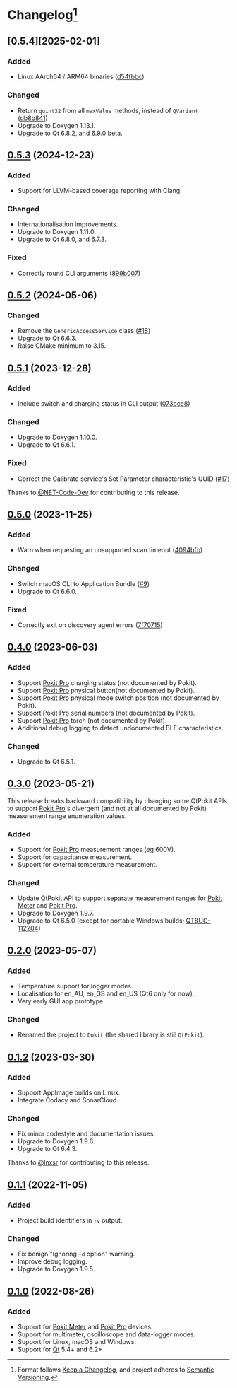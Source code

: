 # Changelog[^1]

## [0.5.4][2025-02-01]

### Added

- Linux AArch64 / ARM64 binaries ([d54fbbc][])

### Changed

- Return `quint32` from all `maxValue` methods, instead of `QVariant` ([db8b841][])
- Upgrade to Doxygen 1.13.1.
- Upgrade to Qt 6.8.2, and 6.9.0 beta.

## [0.5.3][] (2024-12-23)

### Added

- Support for LLVM-based coverage reporting with Clang.

### Changed

- Internationalisation improvements.
- Upgrade to Doxygen 1.11.0.
- Upgrade to Qt 6.8.0, and 6.7.3.

### Fixed

- Correctly round CLI arguments ([899b007][])

## [0.5.2][] (2024-05-06)

### Changed

- Remove the `GenericAccessService` class ([#18])
- Upgrade to Qt 6.6.3.
- Raise CMake minimum to 3.15.

## [0.5.1][] (2023-12-28)

### Added

- Include switch and charging status in CLI output ([073bce8][])

### Changed

- Upgrade to Doxygen 1.10.0.
- Upgrade to Qt 6.6.1.

### Fixed

- Correct the Calibrate service's Set Parameter characteristic's UUID ([#17])

Thanks to [@NET-Code-Dev](https://github.com/NET-Code-Dev) for contributing to this release.

## [0.5.0][] (2023-11-25)

### Added

- Warn when requesting an unsupported scan timeout ([4094bfb][])

### Changed

- Switch macOS CLI to Application Bundle ([#9])
- Upgrade to Qt 6.6.0.

### Fixed

- Correctly exit on discovery agent errors ([7f70715][])

## [0.4.0][] (2023-06-03)

### Added

- Support [Pokit Pro] charging status (not documented by Pokit).
- Support [Pokit Pro] physical button(not documented by Pokit).
- Support [Pokit Pro] physical mode switch position (not documented by Pokit).
- Support [Pokit Pro] serial numbers (not documented by Pokit).
- Support [Pokit Pro] torch (not documented by Pokit).
- Additional debug logging to detect undocumented BLE characteristics.

### Changed

- Upgrade to Qt 6.5.1.

## [0.3.0][] (2023-05-21)

This release breaks backward compatibility by changing some QtPokit APIs to support [Pokit Pro]'s
divergent (and not at all documented by Pokit) measurement range enumeration values.

### Added

- Support for [Pokit Pro] measurement ranges (eg 600V).
- Support for capacitance measurement.
- Support for external temperature measurement.

### Changed

- Update QtPokit API to support separate measurement ranges for [Pokit Meter] and [Pokit Pro].
- Upgrade to Doxygen 1.9.7.
- Upgrade to Qt 6.5.0 (except for portable Windows builds; [QTBUG-112204])

## [0.2.0][] (2023-05-07)

### Added

- Temperature support for logger modes.
- Localisation for en_AU, en_GB and en_US (Qt6 only for now).
- Very early GUI app prototype.

### Changed

- Renamed the project to `Dokit` (the shared library is still `QtPokit`).

## [0.1.2][] (2023-03-30)

### Added

- Support AppImage builds on Linux.
- Integrate Codacy and SonarCloud.

### Changed

- Fix minor codestyle and documentation issues.
- Upgrade to Doxygen 1.9.6.
- Upgrade to Qt 6.4.3.

Thanks to [@lnxsr](https://github.com/lnxsr) for contributing to this release.

## [0.1.1][] (2022-11-05)

### Added

- Project build identifiers in `-v` output.

### Changed

- Fix benign "Ignoring `-d` option" warning.
- Improve debug logging.
- Upgrade to Doxygen 1.9.5.

## [0.1.0][] (2022-08-26)

### Added

- Support for [Pokit Meter][] and [Pokit Pro][] devices.
- Support for multimeter, oscilloscope and data-logger modes.
- Support for Linux, macOS and Windows.
- Support for [Qt][] 5.4+ and 6.2+

[Unreleased]: https://github.com/pcolby/dokit/compare/v0.5.4...HEAD
[0.5.4]: https://github.com/pcolby/dokit/releases/tag/v0.5.4
[0.5.3]: https://github.com/pcolby/dokit/releases/tag/v0.5.3
[0.5.2]: https://github.com/pcolby/dokit/releases/tag/v0.5.2
[0.5.1]: https://github.com/pcolby/dokit/releases/tag/v0.5.1
[0.5.0]: https://github.com/pcolby/dokit/releases/tag/v0.5.0
[0.4.0]: https://github.com/pcolby/dokit/releases/tag/v0.4.0
[0.3.0]: https://github.com/pcolby/dokit/releases/tag/v0.3.0
[0.2.0]: https://github.com/pcolby/dokit/releases/tag/v0.2.0
[0.1.2]: https://github.com/pcolby/dokit/releases/tag/v0.1.2
[0.1.1]: https://github.com/pcolby/dokit/releases/tag/v0.1.1
[0.1.0]: https://github.com/pcolby/dokit/releases/tag/v0.1.0

[073bce8]:     https://github.com/pcolby/dokit/commit/073bce82014a85e033639862fdb061c72b7971fd "Include switch and charging status in CLI output"
[4094bfb]:     https://github.com/pcolby/dokit/commit/4094bfb218df20e1d34222b0b701fad8f57b0f2b "Warn when requesting an unsupported scan timeout"
[7f70715]:     https://github.com/pcolby/dokit/commit/7f7071554cdb8170aeeaa7fb51fec26535f00321 "Correctly exit on discovery agent errors"
[899b007]:     https://github.com/pcolby/dokit/commit/899b007e73e64e724f2785acafddd2d3fc6f893e "Round command line options correctly"
[d54fbbc]:     https://github.com/pcolby/dokit/commit/d54fbbcb2eacbce6b4e9bfb8a23a9ce43fd7524a "Support GitHub's Linux arm64 preview hosts"
[db8b841]:     https://github.com/pcolby/dokit/commit/db8b84197d00b5a357974043f2dc0f3c0b7dfeff "Return quint32 from all maxValue methods"
[#9]:          https://github.com/pcolby/dokit/issues/9
[#17]:         https://github.com/pcolby/dokit/issues/17
[#18]:         https://github.com/pcolby/dokit/issues/18
[Pokit Meter]: https://www.pokitinnovations.com/pokit-meter/
[Pokit Pro]:   https://www.pokitinnovations.com/pokit-pro/
[Qt]:          https://www.qt.io/
[QTBUG-112204]: https://bugreports.qt.io/browse/QTBUG-112204 "windeployqt error when creating translations"

[^1]: Format follows [Keep a Changelog](https://keepachangelog.com/en/1.0.0/), and
  project adheres to [Semantic Versioning](https://semver.org/spec/v2.0.0.html).
